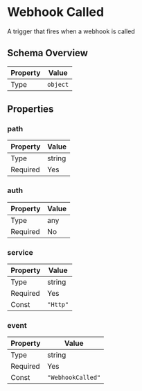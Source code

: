 # Webhook Called

A trigger that fires when a webhook is called

## Schema Overview

| Property | Value |
|----------|-------|
| Type | `object` |

## Properties

### path

| Property | Value |
|----------|-------|
| Type | string |
| Required | Yes |

### auth

| Property | Value |
|----------|-------|
| Type | any |
| Required | No |

### service

| Property | Value |
|----------|-------|
| Type | string |
| Required | Yes |
| Const | `"Http"` |

### event

| Property | Value |
|----------|-------|
| Type | string |
| Required | Yes |
| Const | `"WebhookCalled"` |


